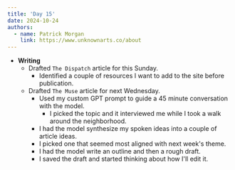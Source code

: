 ```yaml
---
title: 'Day 15'
date: 2024-10-24
authors:
  - name: Patrick Morgan
    link: https://www.unknownarts.co/about
---
```


- __Writing__
	- Drafted `The Dispatch` article for this Sunday. 
		- Identified a couple of resources I want to add to the site before publication.
	- Drafted `The Muse` article for next Wednesday.
		- Used my custom GPT prompt to guide a 45 minute conversation with the model. 
			- I picked the topic and it interviewed me while I took a walk around the neighborhood.
		- I had the model synthesize my spoken ideas into a couple of article ideas.
		- I picked one that seemed most aligned with next week's theme.
		- I had the model write an outline and then a rough draft.
		- I saved the draft and started thinking about how I'll edit it.
